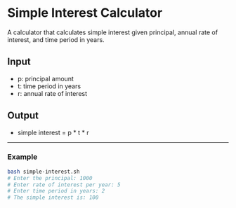 # Simple Interest Calculator

A calculator that calculates simple interest given principal, annual rate of interest, and time period in years.

## Input
- p: principal amount  
- t: time period in years  
- r: annual rate of interest  

## Output
- simple interest = p * t * r  

---

### Example
```bash
bash simple-interest.sh
# Enter the principal: 1000
# Enter rate of interest per year: 5
# Enter time period in years: 2
# The simple interest is: 100
